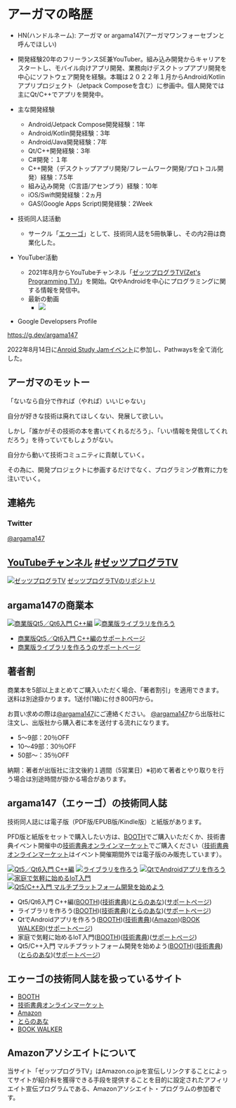 # アーガマの略歴
* HN(ハンドルネーム): アーガマ or argama147(アーガマワンフォーセブンと呼んでほしい)
* 開発経験20年のフリーランスSE兼YouTuber。組み込み開発からキャリアをスタートし、モバイル向けアプリ開発、業務向けデスクトップアプリ開発を中心にソフトウェア開発を経験。本職は２０２２年１月からAndroid/Kotlinアプリプロジェクト（Jetpack Composeを含む）に参画中。個人開発では主にQt/C++でアプリを開発中。

* 主な開発経験
  * Android/Jetpack Compose開発経験：1年
  * Android/Kotlin開発経験：3年
  * Android/Java開発経験：7年
  * Qt/C++開発経験：3年
  * C#開発：１年
  * C++開発（デスクトップアプリ開発/フレームワーク開発/プロトコル開発）経験：7.5年
  * 組み込み開発（C言語/アセンブラ）経験：10年
  * iOS/Swift開発経験：2ヵ月
  * GAS(Google Apps Script)開発経験：2Week

* 技術同人誌活動
  * サークル「[エゥーゴ](https://eugo.booth.pm/)」として、技術同人誌を5冊執筆し、その内2冊は商業化した。

* YouTuber活動
  * 2021年8月からYouTubeチャンネル「[ゼッツプログラTV(Zet's Programming TV)](https://www.youtube.com/channel/UCK4cX4AtA7dIIjqFc1q6bTg)」を開始。QtやAndroidを中心にプログラミングに関する情報を発信中。
  * 最新の動画
    *  [![](https://img.youtube.com/vi/_1K5SnSC_eg/0.jpg)](https://www.youtube.com/watch?v=_1K5SnSC_eg)

* Google Developsers Profile

https://g.dev/argama147

2022年8月14日に[Anroid Study Jamイベント](https://developers-jp.googleblog.com/2022/06/asj-jp.html)に参加し、Pathwaysを全て消化した。


## アーガマのモットー
「ないなら自分で作れば（やれば）いいじゃない」

自分が好きな技術は廃れてほしくない、発展して欲しい。

しかし「誰かがその技術の本を書いてくれるだろう」、「いい情報を発信してくれだろう」を待っていてもしょうがない。

自分から動いて技術コミュニティに貢献していく。

その為に、開発プロジェクトに参画するだけでなく、プログラミング教育に力を注いでいく。

## 連絡先

### Twitter

[@argama147](https://twitter.com/argama147)


## [YouTubeチャンネル](https://www.youtube.com/channel/UCK4cX4AtA7dIIjqFc1q6bTg) [#ゼッツプログラTV](https://twitter.com/search?q=%23%E3%82%BC%E3%83%83%E3%83%84%E3%83%97%E3%83%AD%E3%82%B0%E3%83%A9TV&src=hashtag_click)

[![ゼッツプログラTV](https://user-images.githubusercontent.com/5881452/159637360-ab2106c8-bb1e-4b5e-8cdd-26d2f8751c1a.png)](https://www.youtube.com/channel/UCK4cX4AtA7dIIjqFc1q6bTg)
[ゼッツプログラTVのリポジトリ](https://github.com/argama147/zetprogratv)


## argama147の商業本

[![商業版Qt5／Qt6入門 C++編](https://user-images.githubusercontent.com/5881452/159817378-ae782791-4833-463f-8398-3841e46a07ec.png)](https://amzn.to/3IykBVu) [![商業版ライブラリを作ろう](https://user-images.githubusercontent.com/5881452/159818201-6de5bf70-9815-4917-b5ca-f25227aac888.png)](https://amzn.to/3IGGJNg)

* [商業版Qt5／Qt6入門 C++編のサポートページ](https://github.com/argama147/qt5qt6cppbook) 
* [商業版ライブラリを作ろうのサポートページ](https://github.com/argama147/lets_make_library)

## 著者割

商業本を5部以上まとめてご購入いただく場合、「著者割引」を適用できます。
送料は別途掛かります。1送付(1箱)に付き800円から。

お買い求めの際は[@argama147](https://twitter.com/argama147)にご連絡ください。
[@argama147](https://twitter.com/argama147)から出版社に注文し、出版社から購入者に本を送付する流れになります。
* 5～9部：20％OFF
* 10～49部：30％OFF
* 50部～：35％OFF

納期：著者が出版社に注文後約１週間（5営業日）※初めて著者とやり取りを行う場合は別途時間が掛かる場合があります。

## argama147（エゥーゴ）の技術同人誌

技術同人誌には電子版（PDF版/EPUB版/Kindle版）と紙版があります。

PFD版と紙版をセットで購入したい方は、[BOOTH](https://eugo.booth.pm/)でご購入いただくか、技術書典イベント開催中の[技術書典オンラインマーケット](https://techbookfest.org/organization/43220004)でご購入ください（[技術書典オンラインマーケット](https://techbookfest.org/organization/43220004)はイベント開催期間外では電子版のみ販売しています）。

[![Qt5／Qt6入門 C++編](https://user-images.githubusercontent.com/5881452/159818966-ff13d57c-7d37-4d92-a035-74194e1a4c87.png)](https://eugo.booth.pm/items/3045661) [![ライブラリを作ろう](https://user-images.githubusercontent.com/5881452/159818906-a327cfaf-7c2d-4b55-a9d2-ea57310f6867.png)](https://eugo.booth.pm/items/2368447) [![QtでAndroidアプリを作ろう](https://user-images.githubusercontent.com/5881452/159818978-7c258e18-9dc3-4da3-9f86-00f32e377876.png)](https://eugo.booth.pm/items/1565906) [![家庭で気軽に始めるIoT入門](https://user-images.githubusercontent.com/5881452/159818877-cfd203aa-edf4-4b9f-a1bc-195c275c766e.png)](https://eugo.booth.pm/items/1312558) [![Qt5/C++入門 マルチプラットフォーム開発を始めよう](https://user-images.githubusercontent.com/5881452/159818959-e32b7ff7-fb41-4307-b440-3384455effbf.png)](https://eugo.booth.pm/items/1042093)

* Qt5/Qt6入門 C++編([BOOTH](https://eugo.booth.pm/items/3045661))([技術書典](https://techbookfest.org/product/4534960490807296?productVariantID=5472816721821696))([とらのあな](https://ecs.toranoana.jp/tora/ec/item/040030915696/))([サポートページ](https://github.com/argama147/qt6cppbook))
* ライブラリを作ろう([BOOTH](https://eugo.booth.pm/items/2368447))([技術書典](https://techbookfest.org/product/5108106740629504?productVariantID=6672786418302976))([とらのあな](https://ecs.toranoana.jp/tora/ec/item/040030858035/))([サポートページ](https://github.com/argama147/make_library))
* QtでAndroidアプリを作ろう([BOOTH](https://eugo.booth.pm/items/1565906))([技術書典](https://techbookfest.org/product/6496391299858432?productVariantID=5787566540324864))([Amazon](https://www.amazon.co.jp/Qt%E3%81%A7Android%E3%82%A2%E3%83%97%E3%83%AA%E3%82%92%E4%BD%9C%E3%82%8D%E3%81%86-argama147-ebook/dp/B07Y8PQVC6/ref=sr_1_1?qid=1648018575&refinements=p_27%3Aargama147&s=digital-text&sr=1-1&text=argama147))([BOOK WALKER](https://bookwalker.jp/de83161327-8a32-4a41-9709-5cb9ce1438a8/))([サポートページ](https://github.com/argama147/qt-android))
* 家庭で気軽に始めるIoT入門([BOOTH](https://eugo.booth.pm/items/1312558))([技術書典](https://techbookfest.org/product/4977750322446336?productVariantID=5659216549249024))([サポートページ](https://github.com/argama147/iotfirststep))
* Qt5/C++入門 マルチプラットフォーム開発を始めよう([BOOTH](https://eugo.booth.pm/items/1042093))([技術書典](https://techbookfest.org/product/4924540912140288?productVariantID=6365386482122752))([とらのあな](https://ecs.toranoana.jp/tora/ec/item/040030858034/))([サポートページ](https://github.com/argama147/qt5cppfirststep))

## エゥーゴの技術同人誌を扱っているサイト

* [BOOTH](https://eugo.booth.pm/)
* [技術書典オンラインマーケット](https://techbookfest.org/organization/43220004)
* [Amazon](https://www.amazon.co.jp/s?i=digital-text&rh=p_27%3Aargama147&s=relevancerank&text=argama147&ref=dp_byline_sr_ebooks_1)
* [とらのあな](https://ecs.toranoana.jp/tora/ec/cot/circle/2UPA2C6Q8V7Md06Pd687/all/)
* [BOOK WALKER](https://bookwalker.jp/author/139363/)

## Amazonアソシエイトについて
当サイト「ゼッツプログラTV」はAmazon.co.jpを宣伝しリンクすることによってサイトが紹介料を獲得できる手段を提供することを目的に設定されたアフィリエイト宣伝プログラムである、Amazonアソシエイト・プログラムの参加者です。
